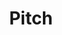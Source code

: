 ---
types: "word"

title: "Pitch"

categories: ['']

tags: ['Pitch']

arabic: 'النغمة الصوتية'

arexps: []

enwords: ['Pitch']

enexps: []

arlexicons: 'ن'

enlexicons: 'P'

authors: ['Ruqayya Roshdy']

translators: ['']

citations: 'تطبيقات أساسية في المعالجة الآلية للغة العربية'

sources: 'مركز الملك عبدالله بن عبدالعزيز الدولي لخدمة اللغة العربية'

word: "true"

slug: ""
---